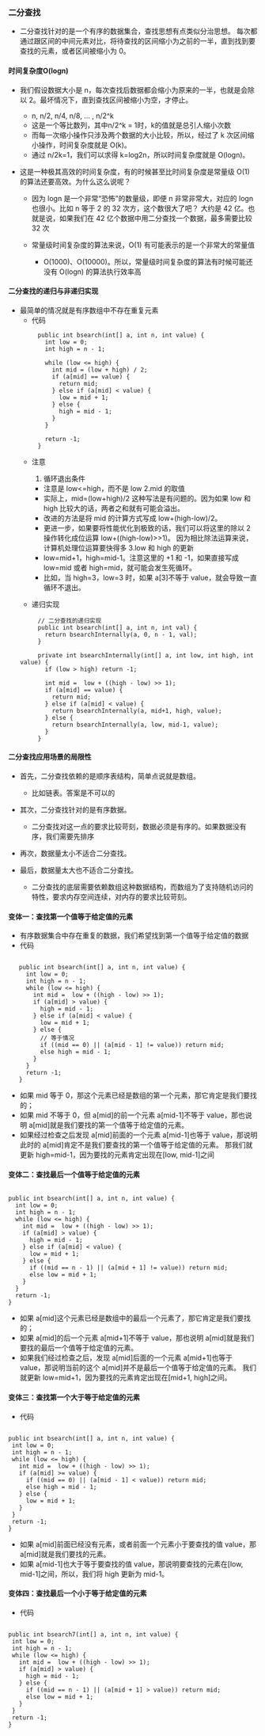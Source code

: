 ### 二分查找
 * 二分查找针对的是一个有序的数据集合，查找思想有点类似分治思想。
 每次都通过跟区间的中间元素对比，将待查找的区间缩小为之前的一半，直到找到要查找的元素，或者区间被缩小为 0。
 
 
#### 时间复杂度O(logn)
 * 我们假设数据大小是 n，每次查找后数据都会缩小为原来的一半，也就是会除以 2。最坏情况下，直到查找区间被缩小为空，才停止。
   + n, n/2, n/4, n/8, ... , n/2^k
   + 这是一个等比数列，其中n/2^k = 1时，k的值就是总引人缩小次数
   + 而每一次缩小操作只涉及两个数据的大小比较，所以，经过了 k 次区间缩小操作，时间复杂度就是 O(k)。
   + 通过 n/2k=1，我们可以求得 k=log2n，所以时间复杂度就是 O(logn)。
   
 * 这是一种极其高效的时间复杂度，有的时候甚至比时间复杂度是常量级 O(1) 的算法还要高效。为什么这么说呢？
   + 因为 logn 是一个非常“恐怖”的数量级，即便 n 非常非常大，对应的 logn 也很小。比如 n 等于 2 的 32 次方，这个数很大了吧？
   大约是 42 亿。也就是说，如果我们在 42 亿个数据中用二分查找一个数据，最多需要比较 32 次
   
   + 常量级时间复杂度的算法来说，O(1) 有可能表示的是一个非常大的常量值
     - O(1000)、O(10000)。所以，常量级时间复杂度的算法有时候可能还没有 O(logn) 的算法执行效率高

#### 二分查找的递归与非递归实现
 * 最简单的情况就是有序数组中不存在重复元素
   + 代码
   ``` 
        public int bsearch(int[] a, int n, int value) {
          int low = 0;
          int high = n - 1;
        
          while (low <= high) {
            int mid = (low + high) / 2;
            if (a[mid] == value) {
              return mid;
            } else if (a[mid] < value) {
              low = mid + 1;
            } else {
              high = mid - 1;
            }
          }
        
          return -1;
        }
   ```
   + 注意
      1. 循环退出条件
        + 注意是 low<=high，而不是 low
      2.mid 的取值
        + 实际上，mid=(low+high)/2 这种写法是有问题的。因为如果 low 和 high 比较大的话，两者之和就有可能会溢出。
        + 改进的方法是将 mid 的计算方式写成 low+(high-low)/2。
        + 更进一步，如果要将性能优化到极致的话，我们可以将这里的除以 2 操作转化成位运算 low+((high-low)>>1)。
        因为相比除法运算来说，计算机处理位运算要快得多
      3.low 和 high 的更新
        + low=mid+1，high=mid-1。注意这里的 +1 和 -1，如果直接写成 low=mid 或者 high=mid，就可能会发生死循环。
        + 比如，当 high=3，low=3 时，如果 a[3]不等于 value，就会导致一直循环不退出。

   + 递归实现
   ``` 
        // 二分查找的递归实现
        public int bsearch(int[] a, int n, int val) {
          return bsearchInternally(a, 0, n - 1, val);
        }
        
        private int bsearchInternally(int[] a, int low, int high, int value) {
          if (low > high) return -1;
        
          int mid =  low + ((high - low) >> 1);
          if (a[mid] == value) {
            return mid;
          } else if (a[mid] < value) {
            return bsearchInternally(a, mid+1, high, value);
          } else {
            return bsearchInternally(a, low, mid-1, value);
          }
        }
   ```
   
#### 二分查找应用场景的局限性
 * 首先，二分查找依赖的是顺序表结构，简单点说就是数组。
   + 比如链表。答案是不可以的
   
 * 其次，二分查找针对的是有序数据。
   + 二分查找对这一点的要求比较苛刻，数据必须是有序的。如果数据没有序，我们需要先排序
   
 * 再次，数据量太小不适合二分查找。
 
 * 最后，数据量太大也不适合二分查找。
   + 二分查找的底层需要依赖数组这种数据结构，而数组为了支持随机访问的特性，要求内存空间连续，对内存的要求比较苛刻。

#### 变体一：查找第一个值等于给定值的元素
 * 有序数据集合中存在重复的数据，我们希望找到第一个值等于给定值的数据
 * 代码
 ``` 
 
    public int bsearch(int[] a, int n, int value) {
      int low = 0;
      int high = n - 1;
      while (low <= high) {
        int mid =  low + ((high - low) >> 1);
        if (a[mid] > value) {
          high = mid - 1;
        } else if (a[mid] < value) {
          low = mid + 1;
        } else {
          // 等于情况
          if ((mid == 0) || (a[mid - 1] != value)) return mid;
          else high = mid - 1;
        }
      }
      return -1;
    }
 ```
 * 如果 mid 等于 0，那这个元素已经是数组的第一个元素，那它肯定是我们要找的；
 * 如果 mid 不等于 0，但 a[mid]的前一个元素 a[mid-1]不等于 value，那也说明 a[mid]就是我们要找的第一个值等于给定值的元素。
 * 如果经过检查之后发现 a[mid]前面的一个元素 a[mid-1]也等于 value，那说明此时的 a[mid]肯定不是我们要查找的第一个值等于给定值的元素。
 那我们就更新 high=mid-1，因为要找的元素肯定出现在[low, mid-1]之间


#### 变体二：查找最后一个值等于给定值的元素
``` 

public int bsearch(int[] a, int n, int value) {
  int low = 0;
  int high = n - 1;
  while (low <= high) {
    int mid =  low + ((high - low) >> 1);
    if (a[mid] > value) {
      high = mid - 1;
    } else if (a[mid] < value) {
      low = mid + 1;
    } else {
      if ((mid == n - 1) || (a[mid + 1] != value)) return mid;
      else low = mid + 1;
    }
  }
  return -1;
}
```
 * 如果 a[mid]这个元素已经是数组中的最后一个元素了，那它肯定是我们要找的；
 * 如果 a[mid]的后一个元素 a[mid+1]不等于 value，那也说明 a[mid]就是我们要找的最后一个值等于给定值的元素。
 * 如果我们经过检查之后，发现 a[mid]后面的一个元素 a[mid+1]也等于 value，那说明当前的这个 a[mid]并不是最后一个值等于给定值的元素。
 我们就更新 low=mid+1，因为要找的元素肯定出现在[mid+1, high]之间。

#### 变体三：查找第一个大于等于给定值的元素
 * 代码
 ``` 
    
public int bsearch(int[] a, int n, int value) {
  int low = 0;
  int high = n - 1;
  while (low <= high) {
    int mid =  low + ((high - low) >> 1);
    if (a[mid] >= value) {
      if ((mid == 0) || (a[mid - 1] < value)) return mid;
      else high = mid - 1;
    } else {
      low = mid + 1;
    }
  }
  return -1;
}
 ```
 * 如果 a[mid]前面已经没有元素，或者前面一个元素小于要查找的值 value，那 a[mid]就是我们要找的元素。
 * 如果 a[mid-1]也大于等于要查找的值 value，那说明要查找的元素在[low, mid-1]之间，所以，我们将 high 更新为 mid-1。

#### 变体四：查找最后一个小于等于给定值的元素
 * 代码
 ``` 
    
public int bsearch7(int[] a, int n, int value) {
  int low = 0;
  int high = n - 1;
  while (low <= high) {
    int mid =  low + ((high - low) >> 1);
    if (a[mid] > value) {
      high = mid - 1;
    } else {
      if ((mid == n - 1) || (a[mid + 1] > value)) return mid;
      else low = mid + 1;
    }
  }
  return -1;
}
 ```
